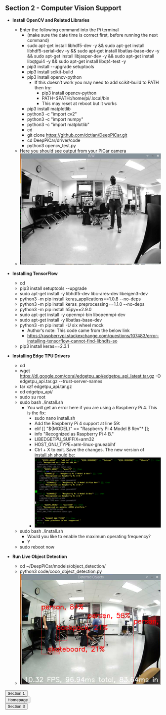 ## Section 2 - Computer Vision Support
  * **Install OpenCV and Related Libraries**
    - Enter the following command into the Pi terminal
      - (make sure the date time is correct first, before running the next command)
      - sudo apt-get install libhdf5-dev -y && sudo apt-get install libhdf5-serial-dev -y && sudo apt-get install libatlas-base-dev -y && sudo apt-get install libjasper-dev -y && sudo apt-get install libqtgui4 -y && sudo apt-get install libqt4-test -y
      - pip3 install --upgrade setuptools
      - pip3 install scikit-build
      - pip3 install opencv-python
          - If this doesn’t work you may need to add scikit-build to PATH then try: 
              - pip3 install opencv-python
              - PATH=$PATH:/home/pi/.local/bin
              - This may reset at reboot but it works
       - pip3 install matplotlib
       - python3 -c "import cv2"
       - python3 -c "import numpy"
       - python3 -c "import matplotlib"
       - cd
       - git clone https://github.com/dctian/DeepPiCar.git
       - cd DeepPiCar/driver/code
       - python3 opencv_test.py
     - Here you should see output from your PiCar camera
     - ![](images/sec2image1.PNG)

 * **Installing TensorFlow**
     - cd
     - pip3 install setuptools --upgrade
     - sudo apt-get install -y libhdf5-dev libc-ares-dev libeigen3-dev
     - python3 -m pip install keras_applications==1.0.8 --no-deps
     - python3 -m pip install keras_preprocessing==1.1.0 --no-deps
     - python3 -m pip install h5py==2.9.0
     - sudo apt-get install -y openmpi-bin libopenmpi-dev
     - sudo apt-get install -y libatlas-base-dev
     - python3 -m pip install -U six wheel mock
        - Author’s note: This code came from the below link
        - https://raspberrypi.stackexchange.com/questions/107483/error-installing-tensorflow-cannot-find-libhdfs-so
      - pip3 install keras==2.3.1
  * **Installing Edge TPU Drivers**
     - cd
     - wget https://dl.google.com/coral/edgetpu_api/edgetpu_api_latest.tar.gz -O edgetpu_api.tar.gz --trust-server-names
     - tar xzf edgetpu_api.tar.gz
     - cd edgetpu_api/
     - sudo su root
     - sudo bash ./install.sh
       - You will get an error here if you are using a Raspberry Pi 4. This is the fix:
         - sudo nano install.sh
         - Add the Raspberry Pi 4 support at line 59:
         - elif [[ "${MODEL}" == "Raspberry Pi 4 Model B Rev"* ]];
         - info "Recognized as Raspberry Pi 4 B."
         - LIBEDGETPU_SUFFIX=arm32
         - HOST_GNU_TYPE=arm-linux-gnueabihf
         - Ctrl + X to exit. Save the changes. The new version of install.sh should be:
         - ![](images/sec2image2.PNG)
     - sudo bash ./install.sh
       - Would you like to enable the maximum operating frequency?
       - Y
     - sudo reboot now
  * **Run Live Object Detection**
     - cd ~/DeepPiCar/models/object_detection/
     - python3 code/coco_object_detection.py
     - ![](images/sec2image3.PNG)
      
<form>
<input align='left' type="BUTTON" value="Section 1" onclick="window.location.href='https://larguncw.github.io/PyRoboCar/pages/section_1'">
</form>

<form>
<input align='center' type="BUTTON" value="Homepage" onclick="window.location.href='https://larguncw.github.io/PyRoboCar/'">
</form>

<form>
<input align='right' type="BUTTON" value="Section 3" onclick="window.location.href='https://larguncw.github.io/PyRoboCar/pages/section_3'">
</form>
